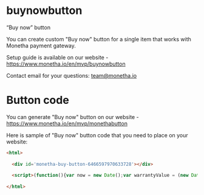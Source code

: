 # buynowbutton
“Buy now” button

You can create custom "Buy now" button for a single item that works with Monetha payment gateway.

Setup guide is available on our website - https://www.monetha.io/en/mvp/buynowbutton

Contact email for your questions: team@monetha.io

# Button code
You can generate "Buy now" button on our website - https://www.monetha.io/en/mvp/monethabutton

Here is sample of "Buy now" button code that you need to place on your website:
```html
<html>
  
  <div id='monetha-buy-button-6466597970633728'></div>
  
  <script>(function(){var now = new Date();var warrantyValue = (new Date(now.getFullYear()+2,now.getMonth(), now.getDay())).toISOString();var div = document.getElementById('monetha-buy-button-6466597970633728');var btn = document.createElement('a');btn.href='https://payment.monetha.io/orders/add?pid=1233123&secret=12313123&oid=Order_ID&amount=1&currency=EUR&return=www.website.return.url&cancel=&callback=https://payment.monetha.io/monethabutton/callback&i_firstname=button-purchase&i_lastname=button-purchase&i_email=merchants@monetha.io&i_items=[{ "name": "Your_item", "quantity": 1, "warranty":"'+warrantyValue+'", "price": "1", "subtotal": "1", "total_tax": "0", "total": "1"}]&i_delivery=post';btn.innerText='Custom button text';btn.setAttribute('style','border-radius: 5px;font-weight:400;line-height:1.42857143;text-align:center;touch-action:manipulation;cursor:pointer;border: 1px solid transparent;background-color:#094da0;border-color:#094da0;color:#fff;text-decoration:none;font-size: 15px;padding: 6px 25px;border-radius: 5px;font-weight:400;line-height:1.42857143;text-align:center;touch-action:manipulation;cursor:pointer;border: 1px solid transparent;background-color:#094da0;border-color:#094da0;color:#fff;text-decoration:none;');div.appendChild(btn);})();</script>
  
</html>
```
